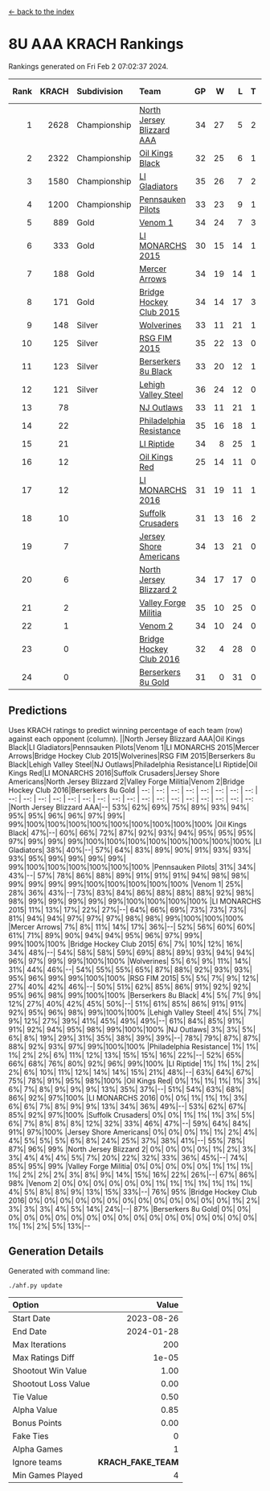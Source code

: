 [<- back to the index](readme.md)
# 8U AAA KRACH Rankings
Rankings generated on Fri Feb  2 07:02:37 2024.

Rank|KRACH|Subdivision|Team|GP|W|L|T|OTW|OTL|SoS|Exp Wins|Win Diff
---:|---:|:---|:---|---:|---:|---:|---:|---:|---:|---:|---:|---:
1|2628|Championship|[North Jersey Blizzard AAA](https://gamesheetstats.com/seasons/3659/teams/140205/schedule)|34|27|5|2|0|0|712|28.8|-0.0
2|2322|Championship|[Oil Kings Black](https://gamesheetstats.com/seasons/3659/teams/140206/schedule)|32|25|6|1|1|0|785|26.3|-0.0
3|1580|Championship|[LI Gladiators](https://gamesheetstats.com/seasons/3659/teams/140201/schedule)|35|26|7|2|1|0|756|27.8|-0.0
4|1200|Championship|[Pennsauken Pilots](https://gamesheetstats.com/seasons/3659/teams/140208/schedule)|33|23|9|1|0|0|804|24.3|-0.0
5|889|Gold|[Venom 1](https://gamesheetstats.com/seasons/3659/teams/140213/schedule)|34|24|7|3|2|1|585|26.3|-0.0
6|333|Gold|[LI MONARCHS 2015](https://gamesheetstats.com/seasons/3659/teams/140198/schedule)|30|15|14|1|0|0|846|16.3|-0.0
7|188|Gold|[Mercer Arrows](https://gamesheetstats.com/seasons/3659/teams/140202/schedule)|34|19|14|1|2|1|457|20.3|-0.0
8|171|Gold|[Bridge Hockey Club 2015](https://gamesheetstats.com/seasons/3659/teams/140194/schedule)|34|14|17|3|1|3|621|16.3|-0.0
9|148|Silver|[Wolverines](https://gamesheetstats.com/seasons/3659/teams/140215/schedule)|33|11|21|1|0|2|848|12.3|-0.0
10|125|Silver|[RSG FIM 2015](https://gamesheetstats.com/seasons/3659/teams/140210/schedule)|35|22|13|0|0|1|424|22.9|0.0
11|123|Silver|[Berserkers 8u Black](https://gamesheetstats.com/seasons/3659/teams/140192/schedule)|33|20|12|1|0|0|331|21.4|0.0
12|121|Silver|[Lehigh Valley Steel](https://gamesheetstats.com/seasons/3659/teams/140197/schedule)|36|24|12|0|2|0|312|24.8|-0.0
13|78||[NJ Outlaws](https://gamesheetstats.com/seasons/3659/teams/140203/schedule)|33|11|21|1|1|2|692|12.3|-0.0
14|22||[Philadelphia Resistance](https://gamesheetstats.com/seasons/3659/teams/140209/schedule)|35|16|18|1|0|0|162|17.4|0.0
15|21||[LI Riptide](https://gamesheetstats.com/seasons/3659/teams/140200/schedule)|34|8|25|1|0|0|728|9.4|0.0
16|12||[Oil Kings Red](https://gamesheetstats.com/seasons/3659/teams/140207/schedule)|25|14|11|0|0|1|147|14.9|0.0
17|12||[LI MONARCHS 2016](https://gamesheetstats.com/seasons/3659/teams/140199/schedule)|31|19|11|1|3|0|26|20.4|0.0
18|10||[Suffolk Crusaders](https://gamesheetstats.com/seasons/3659/teams/140211/schedule)|31|13|16|2|2|1|102|14.9|0.0
19|7||[Jersey Shore Americans](https://gamesheetstats.com/seasons/3659/teams/140196/schedule)|34|13|21|0|0|2|119|13.9|0.0
20|6||[North Jersey Blizzard 2](https://gamesheetstats.com/seasons/3659/teams/140204/schedule)|34|17|17|0|2|2|30|17.9|0.0
21|2||[Valley Forge Militia](https://gamesheetstats.com/seasons/3659/teams/140212/schedule)|35|10|25|0|0|1|207|10.9|0.0
22|1||[Venom 2](https://gamesheetstats.com/seasons/3659/teams/140214/schedule)|34|10|24|0|2|1|26|10.9|0.0
23|0||[Bridge Hockey Club 2016](https://gamesheetstats.com/seasons/3659/teams/140195/schedule)|32|4|28|0|0|1|25|4.9|0.0
24|0||[Berserkers 8u Gold](https://gamesheetstats.com/seasons/3659/teams/140193/schedule)|31|0|31|0|0|0|14|0.9|0.0

## Predictions
Uses KRACH ratings to predict winning percentage of each team (row) against each opponent (column).
||North Jersey Blizzard AAA|Oil Kings Black|LI Gladiators|Pennsauken Pilots|Venom 1|LI MONARCHS 2015|Mercer Arrows|Bridge Hockey Club 2015|Wolverines|RSG FIM 2015|Berserkers 8u Black|Lehigh Valley Steel|NJ Outlaws|Philadelphia Resistance|LI Riptide|Oil Kings Red|LI MONARCHS 2016|Suffolk Crusaders|Jersey Shore Americans|North Jersey Blizzard 2|Valley Forge Militia|Venom 2|Bridge Hockey Club 2016|Berserkers 8u Gold
| --: | --: | --: | --: | --: | --: | --: | --: | --: | --: | --: | --: | --: | --: | --: | --: | --: | --: | --: | --: | --: | --: | --: | --: | --: 
|North Jersey Blizzard AAA|--| 53%| 62%| 69%| 75%| 89%| 93%| 94%| 95%| 95%| 96%| 96%| 97%| 99%| 99%|100%|100%|100%|100%|100%|100%|100%|100%|100%
|Oil Kings Black| 47%|--| 60%| 66%| 72%| 87%| 92%| 93%| 94%| 95%| 95%| 95%| 97%| 99%| 99%| 99%|100%|100%|100%|100%|100%|100%|100%|100%
|LI Gladiators| 38%| 40%|--| 57%| 64%| 83%| 89%| 90%| 91%| 93%| 93%| 93%| 95%| 99%| 99%| 99%| 99%| 99%|100%|100%|100%|100%|100%|100%
|Pennsauken Pilots| 31%| 34%| 43%|--| 57%| 78%| 86%| 88%| 89%| 91%| 91%| 91%| 94%| 98%| 98%| 99%| 99%| 99%| 99%|100%|100%|100%|100%|100%
|Venom 1| 25%| 28%| 36%| 43%|--| 73%| 83%| 84%| 86%| 88%| 88%| 88%| 92%| 98%| 98%| 99%| 99%| 99%| 99%| 99%|100%|100%|100%|100%
|LI MONARCHS 2015| 11%| 13%| 17%| 22%| 27%|--| 64%| 66%| 69%| 73%| 73%| 73%| 81%| 94%| 94%| 97%| 97%| 97%| 98%| 98%| 99%|100%|100%|100%
|Mercer Arrows|  7%|  8%| 11%| 14%| 17%| 36%|--| 52%| 56%| 60%| 60%| 61%| 71%| 89%| 90%| 94%| 94%| 95%| 96%| 97%| 99%| 99%|100%|100%
|Bridge Hockey Club 2015|  6%|  7%| 10%| 12%| 16%| 34%| 48%|--| 54%| 58%| 58%| 59%| 69%| 88%| 89%| 93%| 94%| 94%| 96%| 97%| 99%| 99%|100%|100%
|Wolverines|  5%|  6%|  9%| 11%| 14%| 31%| 44%| 46%|--| 54%| 55%| 55%| 65%| 87%| 88%| 92%| 93%| 93%| 95%| 96%| 99%| 99%|100%|100%
|RSG FIM 2015|  5%|  5%|  7%|  9%| 12%| 27%| 40%| 42%| 46%|--| 50%| 51%| 62%| 85%| 86%| 91%| 92%| 92%| 95%| 96%| 98%| 99%|100%|100%
|Berserkers 8u Black|  4%|  5%|  7%|  9%| 12%| 27%| 40%| 42%| 45%| 50%|--| 51%| 61%| 85%| 86%| 91%| 91%| 92%| 95%| 96%| 98%| 99%|100%|100%
|Lehigh Valley Steel|  4%|  5%|  7%|  9%| 12%| 27%| 39%| 41%| 45%| 49%| 49%|--| 61%| 84%| 85%| 91%| 91%| 92%| 94%| 95%| 98%| 99%|100%|100%
|NJ Outlaws|  3%|  3%|  5%|  6%|  8%| 19%| 29%| 31%| 35%| 38%| 39%| 39%|--| 78%| 79%| 87%| 87%| 88%| 92%| 93%| 97%| 99%|100%|100%
|Philadelphia Resistance|  1%|  1%|  1%|  2%|  2%|  6%| 11%| 12%| 13%| 15%| 15%| 16%| 22%|--| 52%| 65%| 66%| 68%| 76%| 80%| 92%| 96%| 99%|100%
|LI Riptide|  1%|  1%|  1%|  2%|  2%|  6%| 10%| 11%| 12%| 14%| 14%| 15%| 21%| 48%|--| 63%| 64%| 67%| 75%| 78%| 91%| 95%| 98%|100%
|Oil Kings Red|  0%|  1%|  1%|  1%|  1%|  3%|  6%|  7%|  8%|  9%|  9%|  9%| 13%| 35%| 37%|--| 51%| 54%| 63%| 68%| 86%| 92%| 97%|100%
|LI MONARCHS 2016|  0%|  0%|  1%|  1%|  1%|  3%|  6%|  6%|  7%|  8%|  9%|  9%| 13%| 34%| 36%| 49%|--| 53%| 62%| 67%| 85%| 92%| 97%|100%
|Suffolk Crusaders|  0%|  0%|  1%|  1%|  1%|  3%|  5%|  6%|  7%|  8%|  8%|  8%| 12%| 32%| 33%| 46%| 47%|--| 59%| 64%| 84%| 91%| 97%|100%
|Jersey Shore Americans|  0%|  0%|  0%|  1%|  1%|  2%|  4%|  4%|  5%|  5%|  5%|  6%|  8%| 24%| 25%| 37%| 38%| 41%|--| 55%| 78%| 87%| 96%| 99%
|North Jersey Blizzard 2|  0%|  0%|  0%|  0%|  1%|  2%|  3%|  3%|  4%|  4%|  4%|  5%|  7%| 20%| 22%| 32%| 33%| 36%| 45%|--| 74%| 85%| 95%| 99%
|Valley Forge Militia|  0%|  0%|  0%|  0%|  0%|  1%|  1%|  1%|  1%|  2%|  2%|  2%|  3%|  8%|  9%| 14%| 15%| 16%| 22%| 26%|--| 67%| 86%| 98%
|Venom 2|  0%|  0%|  0%|  0%|  0%|  0%|  1%|  1%|  1%|  1%|  1%|  1%|  1%|  4%|  5%|  8%|  8%|  9%| 13%| 15%| 33%|--| 76%| 95%
|Bridge Hockey Club 2016|  0%|  0%|  0%|  0%|  0%|  0%|  0%|  0%|  0%|  0%|  0%|  0%|  0%|  1%|  2%|  3%|  3%|  3%|  4%|  5%| 14%| 24%|--| 87%
|Berserkers 8u Gold|  0%|  0%|  0%|  0%|  0%|  0%|  0%|  0%|  0%|  0%|  0%|  0%|  0%|  0%|  0%|  0%|  0%|  0%|  1%|  1%|  2%|  5%| 13%|--

## Generation Details

Generated with command line:
```
./ahf.py update
```

| Option | Value |
| :----- | ----: |
| Start Date | 2023-08-26 |
| End Date | 2024-01-28 |
| Max Iterations | 200 |
| Max Ratings Diff | 1e-05 |
| Shootout Win Value | 1.00 |
| Shootout Loss Value | 0.00 |
| Tie Value | 0.50 |
| Alpha Value | 0.85 |
| Bonus Points | 0.00 |
| Fake Ties | 0 |
| Alpha Games | 1 |
| Ignore teams | __KRACH_FAKE_TEAM__ |
| Min Games Played | 4 |

